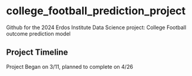 # college_football_prediction_project
Github for the 2024 Erdos Institute Data Science project: College Football outcome prediction model


## Project Timeline
Project Began on 3/11, planned to complete on 4/26
